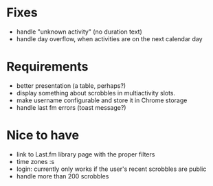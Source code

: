 # Fixes

- handle "unknown activity" (no duration text)
- handle day overflow, when activities are on the next calendar day

# Requirements

- better presentation (a table, perhaps?)
- display something about scrobbles in multiactivity slots.
- make username configurable and store it in Chrome storage
- handle last fm errors (toast message?)

# Nice to have

- link to Last.fm library page with the proper filters
- time zones :s
- login: currently only works if the user's recent scrobbles are public
- handle more than 200 scrobbles
